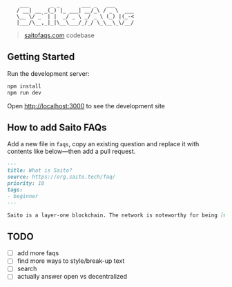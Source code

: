 
        ___       _ _       ___ _   ___      
       / __| __ _(_) |_ ___| __/_\ / _ \  ___
       \__ \/ _` | |  _/ _ \ _/ _ \ (_) |(_-<
       |___/\__,_|_|\__\___/_/_/ \_\__\_\/__/


> [saitofaqs.com](https://saitofaqs.com) codebase

## Getting Started

Run the development server:

```bash
npm install
npm run dev
```

Open [http://localhost:3000](http://localhost:3000) to see the development site


## How to add Saito FAQs

Add a new file in `faqs`, copy an existing question and replace it with contents like below—then add a pull request.

```markdown
---
title: What is Saito?
source: https://org.saito.tech/faq/
priority: 10
tags:
- beginner
---

Saito is a layer-one blockchain. The network is noteworthy for being [more secure than Bitcoin](/faq/how-is-saito-more-secure-than-bitcoin) while making payments not just to miners and stakers but also the nodes in the network that offer data-services to users in the network.
```

## TODO
- [ ] add more faqs
- [ ] find more ways to style/break-up text
- [ ] search
- [ ] actually answer open vs decentralized
